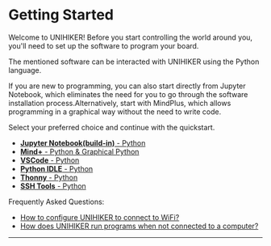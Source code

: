 # Getting Started

Welcome to UNIHIKER! Before you start controlling the world around you, you'll need to set up the software to program your board.

The mentioned software can be interacted with UNIHIKER using the Python language.

 If you are new to programming, you can also start directly from Jupyter Notebook, which eliminates the need for you to go through the software installation process.Alternatively, start with MindPlus, which allows programming in a graphical way without the need to write code.

Select your preferred choice and continue with the quickstart.


- [**Jupyter Notebook(build-in)** - Python](GettingStarted/gettingstarted_jupyternotebook.md)
- [**Mind+** - Python & Graphical Python](GettingStarted/gettingstarted_mind+.md)
- [**VSCode** - Python](GettingStarted/gettingstarted_vscode.md)
- [**Python IDLE** - Python](GettingStarted/gettingstarted_python_idle.md)
- [**Thonny** - Python](GettingStarted/gettingstarted_thonny.md)
- [**SSH Tools** - Python](GettingStarted/gettingstarted_ssh.md)

Frequently Asked Questions:    
- [How to configure UNIHIKER to connect to WiFi?](Troubleshooting/How_to_connect_wifi.md)  
- [How does UNIHIKER run programs when not connected to a computer?](SystemAndConfiguration/system_and_configuration_home_menu.md)  


---
